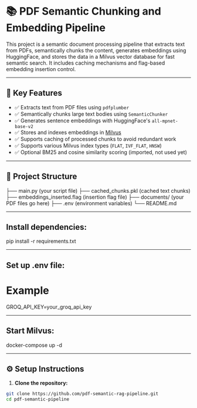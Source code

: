 # 📚 PDF Semantic Chunking and Embedding Pipeline

This project is a semantic document processing pipeline that extracts text from PDFs, semantically chunks the content, generates embeddings using HuggingFace, and stores the data in a Milvus vector database for fast semantic search. It includes caching mechanisms and flag-based embedding insertion control.

---

## 🧠 Key Features

- ✅ Extracts text from PDF files using `pdfplumber`
- ✅ Semantically chunks large text bodies using `SemanticChunker`
- ✅ Generates sentence embeddings with HuggingFace's `all-mpnet-base-v2`
- ✅ Stores and indexes embeddings in [Milvus](https://milvus.io/)
- ✅ Supports caching of processed chunks to avoid redundant work
- ✅ Supports various Milvus index types (`FLAT`, `IVF_FLAT`, `HNSW`)
- ✅ Optional BM25 and cosine similarity scoring (imported, not used yet)

---

## 📁 Project Structure

├── main.py (your script file)
├── cached_chunks.pkl (cached text chunks)
├── embeddings_inserted.flag (insertion flag file)
├── documents/ (your PDF files go here)
├── .env (environment variables)
└── README.md


---

## Install dependencies:

pip install -r requirements.txt

---

## Set up .env file:

# Example
GROQ_API_KEY=your_groq_api_key

---

## Start Milvus:

docker-compose up -d

---

## ⚙️ Setup Instructions

1. **Clone the repository:**

```bash
git clone https://github.com/pdf-semantic-rag-pipeline.git
cd pdf-semantic-pipeline


